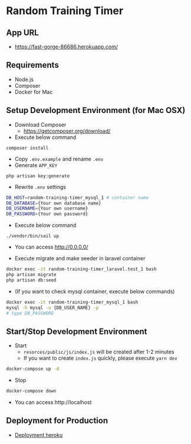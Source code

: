 # Random Training Timer

## App URL
  * https://fast-gorge-86686.herokuapp.com/

## Requirements
* Node.js
* Composer
* Docker for Mac

## Setup Development Environment (for Mac OSX)
* Download Composer
  * https://getcomposer.org/download/
* Execute below command
```
composer install
```
* Copy `.env.example` and rename `.env`
* Generate `APP_KEY`
```
php artisan key:generate
```
* Rewrite `.env` settings
```bash
DB_HOST=random-training-timer_mysql_1 # container name
DB_DATABASE={Your own database name}
DB_USERNAME={Your own username}
DB_PASSWORD={Your own password}
```
* Execute below command
```
./vendor/bin/sail up
```
* You can access http://0.0.0.0/


* Execute migrate and make seeder in laravel container

```bash
docker exec -it random-training-timer_laravel.test_1 bash
php artisan migrate
php artisan db:seed
```

* (If you want to check mysql container, execute below commands)
```bash
docker exec -it random-training-timer_mysql_1 bash
mysql -h mysql -u {DB_USER_NAME} -p
# type DB_PASSWORD
```

## Start/Stop Development Environment
* Start
  * `resorces/public/js/index.js` will be created after 1-2 minutes
  * If you want to create `index.js` quickly, please execute `yarn dev`
```bash
docker-compose up -d
```

* Stop
```bash
docker-compose down
```

* You can access http://localhost

## Deployment for Production
* [Deployment heroku](https://github.com/SunHigh105/random-training-timer/blob/develop/README/deployment_heroku.md)
